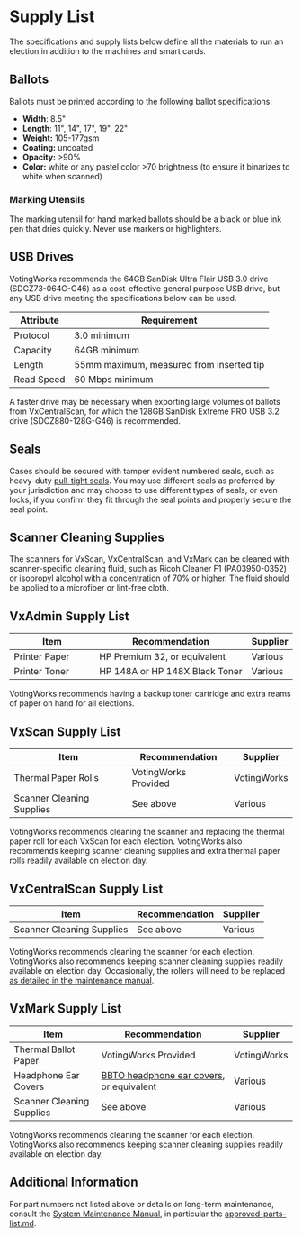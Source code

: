 # Supply List

The specifications and supply lists below define all the materials to run an election in addition to the machines and smart cards.

## Ballots

Ballots must be printed according to the following ballot specifications:

* **Width**: 8.5"
* **Length**: 11", 14", 17", 19", 22"
* **Weight:** 105-177gsm
* **Coating:** uncoated
* **Opacity:** >90%
* **Color:** white or any pastel color >70 brightness (to ensure it binarizes to white when scanned)

### Marking Utensils

The marking utensil for hand marked ballots should be a black or blue ink pen that dries quickly. Never use markers or highlighters.

## USB Drives

VotingWorks recommends the 64GB SanDisk Ultra Flair USB 3.0 drive (SDCZ73-064G-G46) as a cost-effective general purpose USB drive, but any USB drive meeting the specifications below can be used.

| Attribute  | Requirement                              |
| ---------- | ---------------------------------------- |
| Protocol   | 3.0 minimum                              |
| Capacity   | 64GB minimum                             |
| Length     | 55mm maximum, measured from inserted tip |
| Read Speed | 60 Mbps minimum                          |

A faster drive may be necessary when exporting large volumes of ballots from VxCentralScan, for which the 128GB SanDisk Extreme PRO USB 3.2 drive (SDCZ880-128G-G46) is recommended.

## Seals

Cases should be secured with tamper evident numbered seals, such as heavy-duty [pull-tight seals](https://www.cambridgeseals.com/heavy-duty-pull-tight-seal). You may use different seals as preferred by your jurisdiction and may choose to use different types of seals, or even locks, if you confirm they fit through the seal points and properly secure the seal point.

## Scanner Cleaning Supplies

The scanners for VxScan, VxCentralScan, and VxMark can be cleaned with scanner-specific cleaning fluid, such as Ricoh Cleaner F1 (PA03950-0352) or isopropyl alcohol with a concentration of 70% or higher. The fluid should be applied to a microfiber or lint-free cloth.

## VxAdmin Supply List

<table><thead><tr><th width="171">Item</th><th width="303">Recommendation</th><th>Supplier</th></tr></thead><tbody><tr><td>Printer Paper</td><td>HP Premium 32, or equivalent</td><td>Various</td></tr><tr><td>Printer Toner</td><td>HP 148A or HP 148X Black Toner</td><td>Various</td></tr></tbody></table>

VotingWorks recommends having a backup toner cartridge and extra reams of paper on hand for all elections.

## VxScan Supply List

| Item                      | Recommendation       | Supplier    |
| ------------------------- | -------------------- | ----------- |
| Thermal Paper Rolls       | VotingWorks Provided | VotingWorks |
| Scanner Cleaning Supplies | See above            | Various     |

VotingWorks recommends cleaning the scanner and replacing the thermal paper roll for each VxScan for each election. VotingWorks also recommends keeping scanner cleaning supplies and extra thermal paper rolls readily available on election day.

## VxCentralScan Supply List

| Item                      | Recommendation | Supplier |
| ------------------------- | -------------- | -------- |
| Scanner Cleaning Supplies | See above      | Various  |

VotingWorks recommends cleaning the scanner for each election. VotingWorks also recommends keeping scanner cleaning supplies readily available on election day. Occasionally, the rollers will need to be replaced [as detailed in the maintenance manual](broken-reference).

## VxMark Supply List

| Item                      | Recommendation                                                     | Supplier    |
| ------------------------- | ------------------------------------------------------------------ | ----------- |
| Thermal Ballot Paper      | VotingWorks Provided                                               | VotingWorks |
| Headphone Ear Covers      | [BBTO headphone ear covers](https://a.co/d/eAaRt1K), or equivalent | Various     |
| Scanner Cleaning Supplies | See above                                                          | Various     |

VotingWorks recommends cleaning the scanner for each election. VotingWorks also recommends keeping scanner cleaning supplies readily available on election day.

## Additional Information

For part numbers not listed above or details on long-term maintenance, consult the [System Maintenance Manual](https://app.gitbook.com/s/Z4bC0rbmogHEUUuMLAUa/system-maintenance-manual "mention"), in particular the [approved-parts-list.md](../system-maintenance/approved-parts-list.md "mention").
